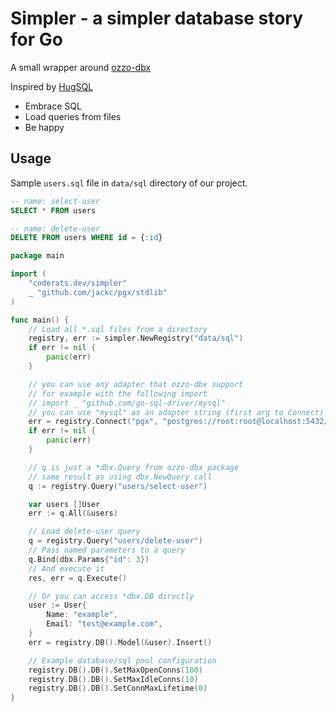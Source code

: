 # Simpler - a simpler database story for Go

A small wrapper around [ozzo-dbx](https://github.com/go-ozzo/ozzo-dbx)

Inspired by [HugSQL](https://www.hugsql.org/)

* Embrace SQL
* Load queries from files
* Be happy

## Usage

Sample `users.sql` file in `data/sql` directory of our project.

```sql
-- name: select-user
SELECT * FROM users

-- name: delete-user
DELETE FROM users WHERE id = {:id}
```


```go
package main

import (
    "coderats.dev/simpler"
    _ "github.com/jackc/pgx/stdlib"
)

func main() {
    // Load all *.sql files from a directory
    registry, err := simpler.NewRegistry("data/sql")
    if err != nil {
        panic(err)
    }

    // you can use any adapter that ozzo-dbx support
    // for example with the following import
    // import _ "github.com/go-sql-driver/mysql"
    // you can use "mysql" as an adapter string (first arg to Connect)
    err = registry.Connect("pgx", "postgres://root:root@localhost:5432/mydb_dev")
    if err != nil {
        panic(err)
    }

    // q is just a *dbx.Query from ozzo-dbx package
    // same result as using dbx.NewQuery call
    q := registry.Query("users/select-user")

    var users []User
    err := q.All(&users)

    // Load delete-user query
    q = registry.Query("users/delete-user")
    // Pass named parameters to a query
    q.Bind(dbx.Params{"id": 3})
    // And execute it
    res, err = q.Execute()

    // Or you can access *dbx.DB directly
    user := User{
        Name: "example",
        Email: "test@example.com",
    }
    err = registry.DB().Model(&user).Insert()

    // Example database/sql pool configuration
    registry.DB().DB().SetMaxOpenConns(100)
    registry.DB().DB().SetMaxIdleConns(10)
    registry.DB().DB().SetConnMaxLifetime(0)
}
```
